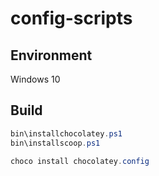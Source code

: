 config-scripts
====

## Environment

Windows 10

## Build

```ps1
bin\installchocolatey.ps1
bin\installscoop.ps1

choco install chocolatey.config
```
